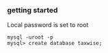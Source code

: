 ### getting started

Local password is set to root

```
mysql -uroot -p 
mysql> create database taxwise;
```
